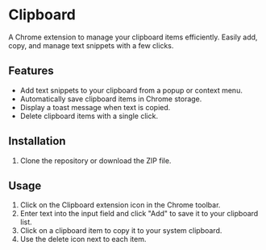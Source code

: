 # Clipboard

A Chrome extension to manage your clipboard items efficiently. Easily add, copy, and manage text snippets with a few clicks.

## Features

- Add text snippets to your clipboard from a popup or context menu.
- Automatically save clipboard items in Chrome storage.
- Display a toast message when text is copied.
- Delete clipboard items with a single click.

## Installation

1. Clone the repository or download the ZIP file.
  

## Usage

1. Click on the Clipboard extension icon in the Chrome toolbar.
2. Enter text into the input field and click "Add" to save it to your clipboard list.
3. Click on a clipboard item to copy it to your system clipboard.
4. Use the delete icon next to each item.